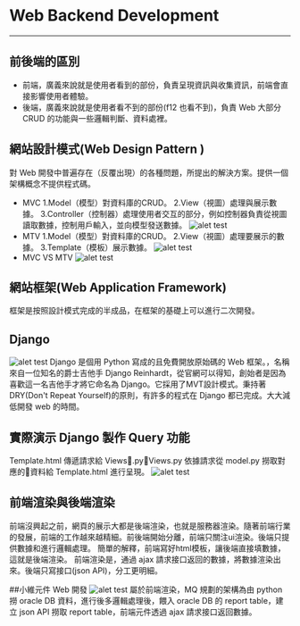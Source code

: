 # Web Backend Development
---
## 前後端的區別 
* 前端，廣義來說就是使用者看到的部份，負責呈現資訊與收集資訊，前端會直接影響使用者體驗。
* 後端，廣義來說就是使用者看不到的部份(f12 也看不到)，負責 Web 大部分 CRUD 的功能與一些邏輯判斷、資料處裡。

## 網站設計模式(Web Design Pattern )
對 Web 開發中普遍存在（反覆出現）的各種問題，所提出的解決方案。提供一個架構概念不提供程式碼。
* MVC
1.Model（模型）對資料庫的CRUD。
2.View（視圖）處理與展示數據。
3.Controller（控制器）處理使用者交互的部分，例如控制器負責從視圖讀取數據，控制用戶輸入，並向模型發送數據。
![alet test](https://github.com/kid50901/meetup-q/blob/master/s1/img/mvc.png?raw=true)
* MTV
1.Model（模型）對資料庫的CRUD。
2.View（視圖）處理要展示的數據。
3.Template（模板）展示數據。
![alet test](https://github.com/kid50901/meetup-q/blob/master/s1/img/mtv.jpg?raw=true)
* MVC VS MTV
![alet test](https://github.com/kid50901/meetup-q/blob/master/s1/img/mvc_vs_mtv.png?raw=true)
## 網站框架(Web Application Framework)
框架是按照設計模式完成的半成品，在框架的基礎上可以進行二次開發。
## Django
![alet test](https://github.com/kid50901/meetup-q/blob/master/s1/img/django-logo.jpeg?raw=true)
Django 是個用 Python 寫成的且免費開放原始碼的 Web 框架。，名稱來自一位知名的爵士吉他手 Django Reinhardt，從官網可以得知，創始者是因為喜歡這一名吉他手才將它命名為 Django。它採用了MVT設計模式。秉持著DRY(Don't Repeat Yourself)的原則，有許多的程式在 Django 都已完成。大大減低開發 web 的時間。
## 實際演示 Django 製作 Query 功能
Template.html 傳遞請求給 Views.py，Views.py 依據請求從 model.py 撈取對應的資料給 Template.html 進行呈現。
![alet test](https://github.com/kid50901/meetup-q/blob/master/s1/img/djang_query_ex.PNG?raw=true)
## 前端渲染與後端渲染
前端沒興起之前，網頁的展示大都是後端渲染，也就是服務器渲染。隨著前端行業的發展，前端的工作越來越精細。前後端開始分離，前端只關注ui渲染。後端只提供數據和進行邏輯處理。
簡單的解釋，前端寫好html模板，讓後端直接填數據，這就是後端渲染。
前端渲染是，通過 ajax 請求接口返回的數據，將數據渲染出來。後端只寫接口(json API)，分工更明細。

##小維元件 Web 開發
![alet test](https://github.com/kid50901/meetup-q/blob/master/s1/img/pre_warroom.PNG?raw=true)
屬於前端渲染，MQ 規劃的架構為由 python 撈 oracle DB 資料，進行後多邏輯處理後，餵入 oracle DB 的 report table，建立 json API 撈取 report table，前端元件透過 ajax 請求接口返回數據。